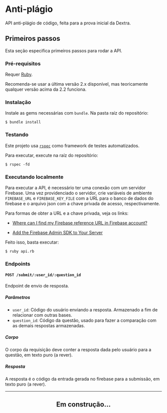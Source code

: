 Anti-plágio
===

API anti-plágio de código, feita para a prova inicial da Dextra.

Primeiros passos
---
Esta seção especifica primeiros passos para rodar a API.


### Pré-requisitos

Requer [Ruby](https://www.ruby-lang.org/pt/).

Recomenda-se usar a última versão 2.x disponível, mas teoricamente qualquer
versão acima da 2.2 funciona.


### Instalação

Instale as gems necessárias com `bundle`. Na pasta raíz do repositório:

    $ bundle install


### Testando

Este projeto usa [`rspec`](https://rspec.info/) como framework de testes
automatizados.

Para executar, execute na raíz do repositório:

    $ rspec -fd


### Executando localmente

Para executar a API, é necessário ter uma conexão com um servidor Firebase.
Uma vez providenciado o servidor, crie variáveis de ambiente `FIREBASE_URL` e
`FIREBASE_KEY_FILE` com a URL para o banco de dados do firebase e o arquivo
json com a chave privada de acesso, respectivamente.

Para formas de obter a URL e a chave privada, veja os links:
- [Where can I find my Firebase reference URL in Firebase account?][1]
- [Add the Firebase Admin SDK to Your Server][2]

    [1]: https://stackoverflow.com/questions/40168564/where-can-i-find-my-firebase-reference-url-in-firebase-account
    [2]: https://firebase.google.com/docs/admin/setup#initialize_the_sdk

Feito isso, basta executar:

    $ ruby api.rb


### Endpoints

#### `POST /submit/:user_id/:question_id`

Endpoint de envio de resposta.

##### Parâmetros
- `user_id`: Código do usuário enviando a resposta. Armazenado a fim de
  relacionar com outras bases.
- `question_id`: Código da questão, usado para fazer a comparação com as demais
  respostas armazenadas.

##### Corpo
O corpo da requisição deve conter a resposta dada pelo usuário para a questão,
em texto puro (a rever).

##### Resposta
A resposta é o código da entrada gerada no firebase para a submissão, em texto
puro (a rever).

---

<center><h2>Em construção...</h2></center>